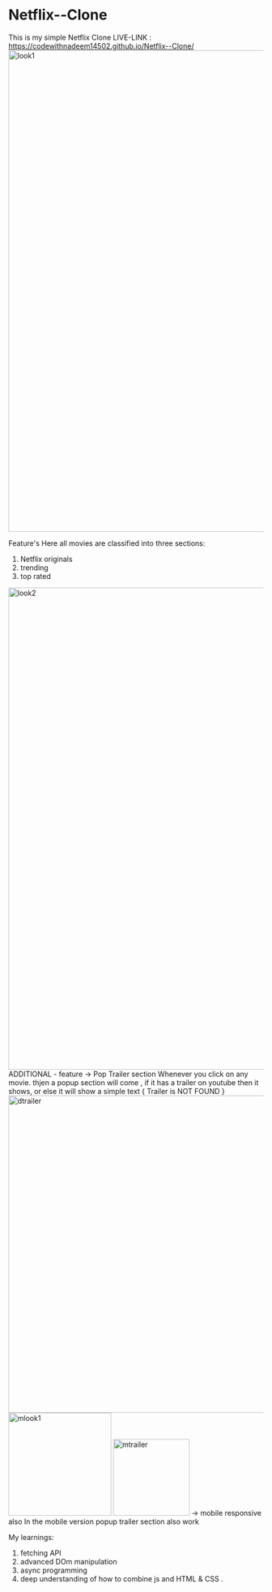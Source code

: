 # Netflix--Clone
This is my simple Netflix Clone 
LIVE-LINK : https://codewithnadeem14502.github.io/Netflix--Clone/
<img width="950" alt="look1" src="https://user-images.githubusercontent.com/105824474/206873746-e0042b55-3993-46df-ad21-83606832078c.png">

Feature's
Here all movies are classified into three sections: 
1) Netflix originals
2) trending 
3) top rated
<img width="951" alt="look2" src="https://user-images.githubusercontent.com/105824474/206873733-45a24c3e-21e2-45ad-bcd3-be7fd6e81885.png">
ADDITIONAL - feature
-> Pop Trailer section
Whenever you click on any movie. thjen a popup section will come , if it has a trailer on youtube then it shows, or else it will show a simple text { Trailer is NOT FOUND }
<img width="626" alt="dtrailer" src="https://user-images.githubusercontent.com/105824474/206873934-a726290f-8ec8-4ab5-a35d-07492196a54f.png">
<img width="203" alt="mlook1" src="https://user-images.githubusercontent.com/105824474/206873741-327c9761-7c40-4c2e-8eef-896232e0c07d.png">
<img width="151" alt="mtrailer" src="https://user-images.githubusercontent.com/105824474/206873744-1bfd9cd9-e809-4b17-a3d2-f95b434f63ef.png">
-> mobile responsive also 
In the mobile version popup trailer section also work 

My learnings:
1) fetching API
2) advanced DOm manipulation 
3) async programming 
4) deep understanding of how to combine js and HTML & CSS .

